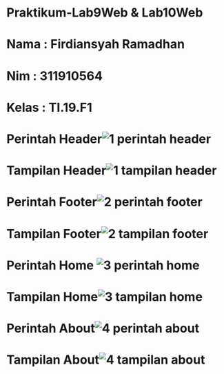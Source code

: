 # Praktikum-Lab9Web & Lab10Web
# Nama  : Firdiansyah Ramadhan
# Nim   : 311910564
# Kelas : TI.19.F1
# Perintah Header![1  perintah header](https://user-images.githubusercontent.com/81859768/121776003-da2f0b00-cbb4-11eb-9177-5d5d2cb406a7.png)
# Tampilan Header![1  tampilan header](https://user-images.githubusercontent.com/81859768/121776020-ef0b9e80-cbb4-11eb-871a-0cf970505abc.png)
# Perintah Footer![2  perintah footer](https://user-images.githubusercontent.com/81859768/121776028-f9c63380-cbb4-11eb-96b5-5031bfe26e07.png)
# Tampilan Footer![2  tampilan footer](https://user-images.githubusercontent.com/81859768/121776044-08144f80-cbb5-11eb-8846-d006bfe5628b.png)
# Perintah Home ![3  perintah home](https://user-images.githubusercontent.com/81859768/121776062-16fb0200-cbb5-11eb-86ea-e8afc57695f7.png)
# Tampilan Home![3  tampilan home](https://user-images.githubusercontent.com/81859768/121776069-21b59700-cbb5-11eb-949d-65b18cd4095a.png)
# Perintah About![4  perintah about](https://user-images.githubusercontent.com/81859768/121776075-2aa66880-cbb5-11eb-8501-19142c974419.png)
# Tampilan About![4  tampilan about](https://user-images.githubusercontent.com/81859768/121776082-32660d00-cbb5-11eb-83af-f97fb81e8b0f.png)

